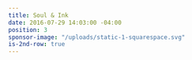 ```yaml
---
title: Soul & Ink
date: 2016-07-29 14:03:00 -04:00
position: 3
sponsor-image: "/uploads/static-1-squarespace.svg"
is-2nd-row: true
---
```



